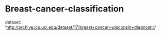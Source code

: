 # Breast-cancer-classification
dataset: 'http://archive.ics.uci.edu/dataset/17/breast+cancer+wisconsin+diagnostic'

